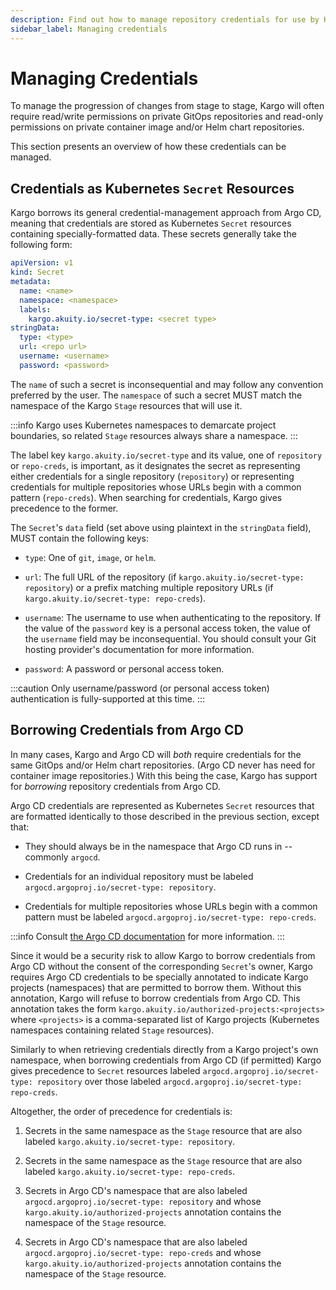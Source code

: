 ```yaml
---
description: Find out how to manage repository credentials for use by Kargo
sidebar_label: Managing credentials
---
```


# Managing Credentials

To manage the progression of changes from stage to stage, Kargo will
often require read/write permissions on private GitOps repositories and
read-only permissions on private container image and/or Helm chart repositories.

This section presents an overview of how these credentials can be managed.

## Credentials as Kubernetes `Secret` Resources

Kargo borrows its general credential-management approach from Argo CD, meaning
that credentials are stored as Kubernetes `Secret` resources containing
specially-formatted data. These secrets generally take the following form:

```yaml
apiVersion: v1
kind: Secret
metadata:
  name: <name>
  namespace: <namespace>
  labels:
    kargo.akuity.io/secret-type: <secret type>
stringData:
  type: <type>
  url: <repo url>
  username: <username>
  password: <password>
```

The `name` of such a secret is inconsequential and may follow any convention
preferred by the user. The `namespace` of such a secret MUST match the namespace
of the Kargo `Stage` resources that will use it.

:::info
Kargo uses Kubernetes namespaces to demarcate project boundaries, so related
`Stage` resources always share a namespace.
:::

The label key `kargo.akuity.io/secret-type` and its value, one of `repository`
or `repo-creds`, is important, as it designates the secret as representing
either credentials for a single repository (`repository`) or representing
credentials for multiple repositories whose URLs begin with a common pattern
(`repo-creds`). When searching for credentials, Kargo gives precedence to the
former.

The `Secret`'s `data` field (set above using plaintext in the `stringData`
field), MUST contain the following keys:

* `type`: One of `git`, `image`, or `helm`.

* `url`: The full URL of the repository (if `kargo.akuity.io/secret-type:
  repository`) or a prefix matching multiple repository URLs (if
  `kargo.akuity.io/secret-type: repo-creds`).

* `username`: The username to use when authenticating to the repository. If the
  value of the `password` key is a personal access token, the value of the
  `username` field may be inconsequential. You should consult your Git hosting
  provider's documentation for more information.

* `password`: A password or personal access token.

:::caution
Only username/password (or personal access token) authentication is
fully-supported at this time.
:::

## Borrowing Credentials from Argo CD

In many cases, Kargo and Argo CD will _both_ require credentials for the same
GitOps and/or Helm chart repositories. (Argo CD never has need for container
image repositories.) With this being the case, Kargo has support for _borrowing_
repository credentials from Argo CD.

Argo CD credentials are represented as Kubernetes `Secret` resources that are
formatted identically to those described in the previous section, except that:

* They should always be in the namespace that Argo CD runs in -- commonly
  `argocd`.

* Credentials for an individual repository must be labeled
  `argocd.argoproj.io/secret-type: repository`.

* Credentials for multiple repositories whose URLs begin with a common pattern
  must be labeled `argocd.argoproj.io/secret-type: repo-creds`.

:::info
Consult
[the Argo CD documentation](https://argo-cd.readthedocs.io/en/stable/operator-manual/declarative-setup/#repositories)
for more information.
:::

Since it would be a security risk to allow Kargo to borrow credentials from Argo
CD without the consent of the corresponding `Secret`'s owner, Kargo requires
Argo CD credentials to be specially annotated to indicate Kargo projects
(namespaces) that are permitted to borrow them. Without this annotation, Kargo
will refuse to borrow credentials from Argo CD. This annotation takes the form
`kargo.akuity.io/authorized-projects:<projects>` where `<projects>` is a
comma-separated list of Kargo projects (Kubernetes namespaces containing related
`Stage` resources).

Similarly to when retrieving credentials directly from a Kargo project's own
namespace, when borrowing credentials from Argo CD (if permitted) Kargo gives
precedence to `Secret` resources labeled
`argocd.argoproj.io/secret-type: repository` over those labeled
`argocd.argoproj.io/secret-type: repo-creds`.

Altogether, the order of precedence for credentials is:

1. Secrets in the same namespace as the `Stage` resource that are also
   labeled `kargo.akuity.io/secret-type: repository`.

1. Secrets in the same namespace as the `Stage` resource that are also
   labeled `kargo.akuity.io/secret-type: repo-creds`.

1. Secrets in Argo CD's namespace that are also labeled
   `argocd.argoproj.io/secret-type: repository` and whose
   `kargo.akuity.io/authorized-projects` annotation contains the namespace of
   the `Stage` resource.

1. Secrets in Argo CD's namespace that are also labeled
   `argocd.argoproj.io/secret-type: repo-creds` and whose
   `kargo.akuity.io/authorized-projects` annotation contains the namespace of
   the `Stage` resource.
